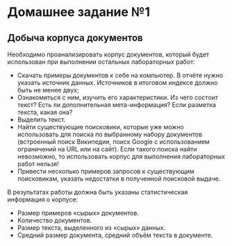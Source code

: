 # Домашнее задание №1

## Добыча корпуса документов
Необходимо проанализировать корпус документов, который будет использован при выполнении остальных лабораторных работ:
 - Скачать примеры документов к себе на компьютер. В отчёте нужно указать источник данных. Источников в итоговом индексе должно быть не менее двух;
 - Ознакомиться с ним, изучить его характеристики. Из чего состоит текст? Есть ли дополнительная мета-информация? Если разметка текста, какая она?
 - Выделить текст.
 - Найти существующие поисковики, которые уже можно использовать для поиска по выбранному набору документов (встроенный поиск Википедии, поиск Google с использованием ограничений на URL или на сайт). Если такого поиска найти невозможно, то использовать корпус для выполнения лабораторных работ нельзя!
 - Привести несколько примеров запросов к существующим поисковикам, указать недостатки в полученной поисковой выдаче.

В результатах работы должна быть указаны статистическая информация о корпусе:
 - Размер примеров «сырых» документов.
 - Количество документов.
 - Размер текста, выделенного из «сырых» данных.
 - Средний размер документа, средний объём текста в документе.
